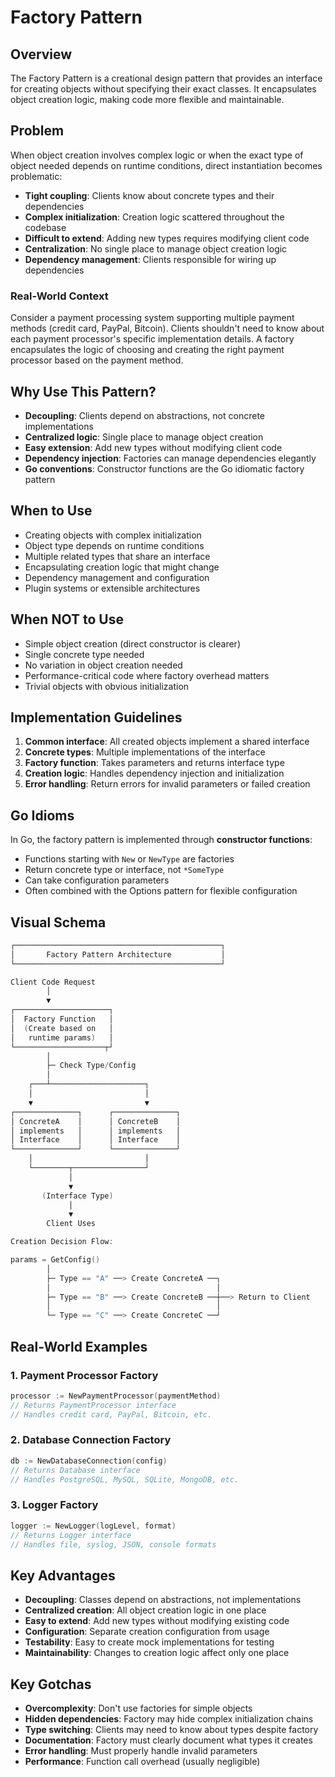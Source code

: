 # Factory Pattern

## Overview

The Factory Pattern is a creational design pattern that provides an interface for creating objects without specifying their exact classes. It encapsulates object creation logic, making code more flexible and maintainable.

## Problem

When object creation involves complex logic or when the exact type of object needed depends on runtime conditions, direct instantiation becomes problematic:

- **Tight coupling**: Clients know about concrete types and their dependencies
- **Complex initialization**: Creation logic scattered throughout the codebase
- **Difficult to extend**: Adding new types requires modifying client code
- **Centralization**: No single place to manage object creation logic
- **Dependency management**: Clients responsible for wiring up dependencies

### Real-World Context

Consider a payment processing system supporting multiple payment methods (credit card, PayPal, Bitcoin). Clients shouldn't need to know about each payment processor's specific implementation details. A factory encapsulates the logic of choosing and creating the right payment processor based on the payment method.

## Why Use This Pattern?

- **Decoupling**: Clients depend on abstractions, not concrete implementations
- **Centralized logic**: Single place to manage object creation
- **Easy extension**: Add new types without modifying client code
- **Dependency injection**: Factories can manage dependencies elegantly
- **Go conventions**: Constructor functions are the Go idiomatic factory pattern

## When to Use

- Creating objects with complex initialization
- Object type depends on runtime conditions
- Multiple related types that share an interface
- Encapsulating creation logic that might change
- Dependency management and configuration
- Plugin systems or extensible architectures

## When NOT to Use

- Simple object creation (direct constructor is clearer)
- Single concrete type needed
- No variation in object creation needed
- Performance-critical code where factory overhead matters
- Trivial objects with obvious initialization

## Implementation Guidelines

1. **Common interface**: All created objects implement a shared interface
2. **Concrete types**: Multiple implementations of the interface
3. **Factory function**: Takes parameters and returns interface type
4. **Creation logic**: Handles dependency injection and initialization
5. **Error handling**: Return errors for invalid parameters or failed creation

## Go Idioms

In Go, the factory pattern is implemented through **constructor functions**:

- Functions starting with `New` or `NewType` are factories
- Return concrete type or interface, not `*SomeType`
- Can take configuration parameters
- Often combined with the Options pattern for flexible configuration

## Visual Schema

```go
┌──────────────────────────────────────────────┐
│       Factory Pattern Architecture           │
└──────────────────────────────────────────────┘

Client Code Request
        │
        ▼
┌─────────────────────┐
│  Factory Function   │
│  (Create based on   │
│   runtime params)   │
└────────────────────┬┘
        │
        ├─ Check Type/Config
        │
    ┌───┴─────────────────────┐
    │                         │
    ▼                         ▼
┌──────────────┐      ┌──────────────┐
│ ConcreteA    │      │ ConcreteB    │
│ implements   │      │ implements   │
│ Interface    │      │ Interface    │
└──────────────┘      └──────────────┘
    │                         │
    └────────┬────────────────┘
             │
             ▼
       (Interface Type)
             │
             ▼
        Client Uses

Creation Decision Flow:

params = GetConfig()
        │
        ├─ Type == "A" ──> Create ConcreteA ──┐
        │                                     │
        ├─ Type == "B" ──> Create ConcreteB ──┼──> Return to Client
        │                                     │
        └─ Type == "C" ──> Create ConcreteC ──┘
```

## Real-World Examples

### 1. Payment Processor Factory

```go
processor := NewPaymentProcessor(paymentMethod)
// Returns PaymentProcessor interface
// Handles credit card, PayPal, Bitcoin, etc.
```

### 2. Database Connection Factory

```go
db := NewDatabaseConnection(config)
// Returns Database interface
// Handles PostgreSQL, MySQL, SQLite, MongoDB, etc.
```

### 3. Logger Factory

```go
logger := NewLogger(logLevel, format)
// Returns Logger interface
// Handles file, syslog, JSON, console formats
```

## Key Advantages

- **Decoupling**: Classes depend on abstractions, not implementations
- **Centralized creation**: All object creation logic in one place
- **Easy to extend**: Add new types without modifying existing code
- **Configuration**: Separate creation configuration from usage
- **Testability**: Easy to create mock implementations for testing
- **Maintainability**: Changes to creation logic affect only one place

## Key Gotchas

- **Overcomplexity**: Don't use factories for simple objects
- **Hidden dependencies**: Factory may hide complex initialization chains
- **Type switching**: Clients may need to know about types despite factory
- **Documentation**: Factory must clearly document what types it creates
- **Error handling**: Must properly handle invalid parameters
- **Performance**: Function call overhead (usually negligible)
